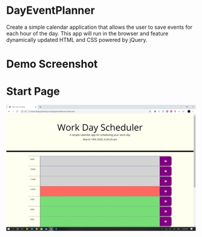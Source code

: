 # DayEventPlanner

Create a simple calendar application that allows the user to save events for each hour of the day. This app will run in the browser and feature dynamically updated HTML and CSS powered by jQuery.

# Demo Screenshot
# Start Page
![Start Page](Images/img1.png)